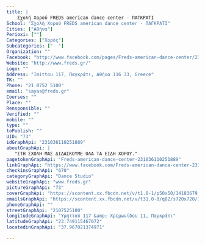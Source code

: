 ```yaml
---
title: |
    Σχολή Χορού FREDS american dance center - ΠΑΓΚΡΑΤΙ
School: "Σχολή Χορού FREDS american dance center - ΠΑΓΚΡΑΤΙ"
Cities: ["Αθήνα"]
Perioxi: [""]
Categories: ["Χορός"]
Subcategories: ["  "]
Organization: ""
Facebook: "http://www.facebook.com/pages/Freds-american-dance-center/231036110251889?http://www.facebook.com/pages/Freds-american-dance-center/231036110251889="
Website: "http://www.freds.gr/"
Logo: ""
Address: "Imittou 117, Παγκράτι, Αθήνα 116 33, Greece"
TK: ""
Phone: "21 0752 5100"
email: "sayas@freds.gr"
Courses: ""
Place: ""
Rensponsible: ""
Verified: ""
mobile: ""
type: ""
toPublish: ""
UID: "73"
idGraphApi: "231036110251889"
aboutGraphApi: | 
   "ΣΤΗ ΣΧΟΛΗ ΜΑΣ ΔΙΔΑΣΚΟΥΜΕ ΟΛΑ ΤΑ ΕΙΔΗ ΧΟΡΟΥ."
pagetokenGraphApi: "Freds-american-dance-center-231036110251889"
linkGraphApi: "https://www.facebook.com/Freds-american-dance-center-231036110251889/"
checkinsGraphApi: "670"
categoryGraphApi: "Dance Studio"
websiteGraphApi: "www.freds.gr"
pictureGraphApi: "73"
coverGraphApi: "https://scontent.xx.fbcdn.net/v/t1.0-1/p50x50/14183679_1172675179421306_2136455183220913218_n.png?oh=e523f8fde37eb638e2635a213ec31857&amp;oe=5B40F30B"
emailsGraphApi: "https://scontent.xx.fbcdn.net/v/t31.0-8/q82/s720x720/14107791_1174125032609654_9145547216523601069_o.jpg?oh=783c6351405291ed7d79fa9489bf00fb&amp;oe=5B49C7FA"
phoneGraphApi: ""
streetGraphApi: "2107525100"
longitudeGraphApi: "Υμηττού 117 &amp; Χρεμωνίδου 11, Παγκράτι"
latitudeGraphApi: "23.749115467072"
locatedinGraphApi: "37.967021374971"

---
```




